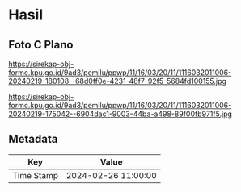 # Hasil

## Foto C Plano

https://sirekap-obj-formc.kpu.go.id/9ad3/pemilu/ppwp/11/16/03/20/11/1116032011006-20240219-180108--68d0ff0e-4231-48f7-92f5-5684fd100155.jpg

https://sirekap-obj-formc.kpu.go.id/9ad3/pemilu/ppwp/11/16/03/20/11/1116032011006-20240219-175042--6904dac1-9003-44ba-a498-89f00fb971f5.jpg


## Metadata

| Key        | Value               |
| ---------- | ------------------- |
| Time Stamp | 2024-02-26 11:00:00 |



